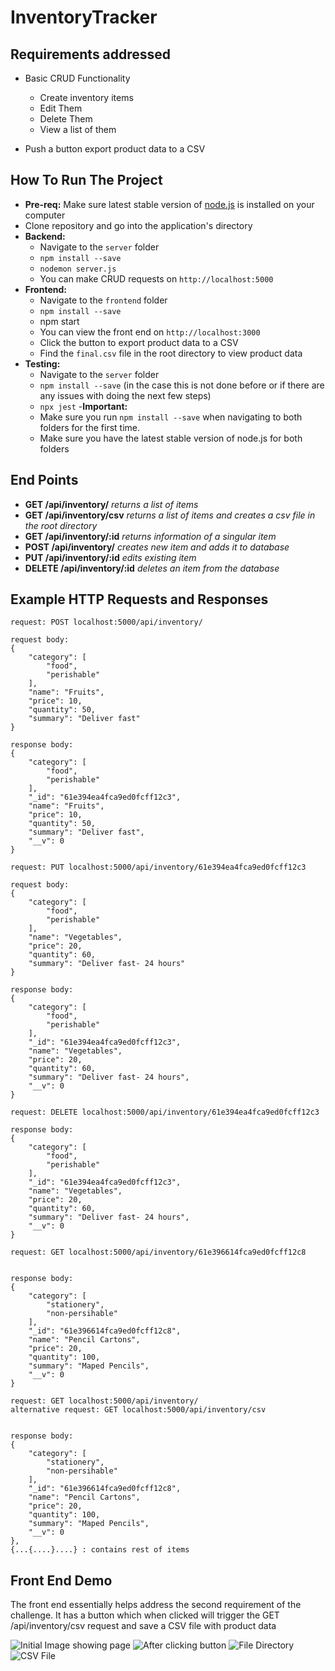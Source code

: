 # InventoryTracker

## Requirements addressed
- Basic CRUD Functionality
    - Create inventory items
    - Edit Them
    - Delete Them
    - View a list of them

- Push a button export product data to a CSV

## How To Run The Project
- **Pre-req:** Make sure latest stable version of [node.js](https://nodejs.org/en/download/) is installed on your computer
- Clone repository and go into the application's directory
- **Backend:**
    - Navigate to the `server` folder
    - `npm install --save`
    - `nodemon server.js`
    - You can make CRUD requests on `http://localhost:5000`
- **Frontend:**
    - Navigate to the `frontend` folder
    - `npm install --save`
    - npm start
    - You can view the front end on `http://localhost:3000`
    - Click the button to export product data to a CSV
    - Find the `final.csv` file in the root directory to view product data
- **Testing:**
    - Navigate to the `server` folder
    - `npm install --save` (in the case this is not done before or if there are any issues with doing the next few steps)
    - `npx jest`
-**Important:** 
    - Make sure you run `npm install --save` when navigating to both folders for the first time. 
    - Make sure you have the latest stable version of node.js for both folders 

## End Points 
- **GET /api/inventory/** *returns a list of items*
- **GET /api/inventory/csv** *returns a list of items and creates a csv file in the root directory*
- **GET /api/inventory/:id** *returns information of a singular item*
- **POST /api/inventory/**  *creates new item and adds it to database*
- **PUT /api/inventory/:id** *edits existing item*
- **DELETE /api/inventory/:id** *deletes an item from the database*

## Example HTTP Requests and Responses
```
request: POST localhost:5000/api/inventory/

request body:
{
    "category": [
        "food",
        "perishable"
    ],
    "name": "Fruits",
    "price": 10,
    "quantity": 50,
    "summary": "Deliver fast"
}

response body: 
{
    "category": [
        "food",
        "perishable"
    ],
    "_id": "61e394ea4fca9ed0fcff12c3",
    "name": "Fruits",
    "price": 10,
    "quantity": 50,
    "summary": "Deliver fast",
    "__v": 0
}
```

```
request: PUT localhost:5000/api/inventory/61e394ea4fca9ed0fcff12c3

request body:
{
    "category": [
        "food",
        "perishable"
    ],
    "name": "Vegetables",
    "price": 20,
    "quantity": 60,
    "summary": "Deliver fast- 24 hours"
}

response body: 
{
    "category": [
        "food",
        "perishable"
    ],
    "_id": "61e394ea4fca9ed0fcff12c3",
    "name": "Vegetables",
    "price": 20,
    "quantity": 60,
    "summary": "Deliver fast- 24 hours",
    "__v": 0
}
```

```
request: DELETE localhost:5000/api/inventory/61e394ea4fca9ed0fcff12c3

response body: 
{
    "category": [
        "food",
        "perishable"
    ],
    "_id": "61e394ea4fca9ed0fcff12c3",
    "name": "Vegetables",
    "price": 20,
    "quantity": 60,
    "summary": "Deliver fast- 24 hours",
    "__v": 0
}
```

```
request: GET localhost:5000/api/inventory/61e396614fca9ed0fcff12c8 


response body: 
{
    "category": [
        "stationery",
        "non-persihable"
    ],
    "_id": "61e396614fca9ed0fcff12c8",
    "name": "Pencil Cartons",
    "price": 20,
    "quantity": 100,
    "summary": "Maped Pencils",
    "__v": 0
}
```

```
request: GET localhost:5000/api/inventory/ 
alternative request: GET localhost:5000/api/inventory/csv


response body: 
{
    "category": [
        "stationery",
        "non-persihable"
    ],
    "_id": "61e396614fca9ed0fcff12c8",
    "name": "Pencil Cartons",
    "price": 20,
    "quantity": 100,
    "summary": "Maped Pencils",
    "__v": 0 
},
{...{....}....} : contains rest of items
```
## Front End Demo

The front end essentially helps address the second requirement of the challenge. It has a button which when clicked will trigger the GET /api/inventory/csv request and save a CSV file with product data

![Initial Image showing page](./demo/images/demo1.jpg)
![After clicking button](./demo/images/demo2.jpg)
![File Directory](./demo/images/demo3.jpg)
![CSV File](./demo/images/demo4.jpg)

